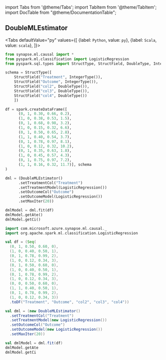 import Tabs from '@theme/Tabs';
import TabItem from '@theme/TabItem';
import DocTable from "@theme/DocumentationTable";


## DoubleMLEstimator

<Tabs
defaultValue="py"
values={[
{label: `Python`, value: `py`},
{label: `Scala`, value: `scala`},
]}>
<TabItem value="py">

<!--pytest-codeblocks:cont-->

```python
from synapse.ml.causal import *
from pyspark.ml.classification import LogisticRegression
from pyspark.sql.types import StructType, StructField, DoubleType, IntegerType

schema = StructType([
    StructField("Treatment", IntegerType()),
    StructField("Outcome", IntegerType()),
    StructField("col2", DoubleType()),
    StructField("col3", DoubleType()),
    StructField("col4", DoubleType())
    ])

df = spark.createDataFrame([
      (0, 1, 0.30, 0.66, 0.2),
      (1, 0, 0.38, 0.53, 1.5),
      (0, 1, 0.68, 0.98, 3.2),
      (1, 0, 0.15, 0.32, 6.6),
      (0, 1, 0.50, 0.65, 2.8),
      (1, 1, 0.40, 0.54, 3.7),
      (0, 1, 0.78, 0.97, 8.1),
      (1, 0, 0.12, 0.32, 10.2),
      (0, 1, 0.35, 0.63, 1.8),
      (1, 0, 0.45, 0.57, 4.3),
      (0, 1, 0.75, 0.97, 7.2),
      (1, 1, 0.16, 0.32, 11.7)], schema
)

dml = (DoubleMLEstimator()
      .setTreatmentCol("Treatment")
      .setTreatmentModel(LogisticRegression())
      .setOutcomeCol("Outcome")
      .setOutcomeModel(LogisticRegression())
      .setMaxIter(20))

dmlModel = dml.fit(df)
dmlModel.getAte()
dmlModel.getCi()
```

</TabItem>
<TabItem value="scala">

```scala
import com.microsoft.azure.synapse.ml.causal._
import org.apache.spark.ml.classification.LogisticRegression

val df = (Seq(
  (0, 1, 0.50, 0.60, 0),
  (1, 0, 0.40, 0.50, 1),
  (0, 1, 0.78, 0.99, 2),
  (1, 0, 0.12, 0.34, 3),
  (0, 1, 0.50, 0.60, 0),
  (1, 0, 0.40, 0.50, 1),
  (0, 1, 0.78, 0.99, 2),
  (1, 0, 0.12, 0.34, 3),
  (0, 0, 0.50, 0.60, 0),
  (1, 1, 0.40, 0.50, 1),
  (0, 1, 0.78, 0.99, 2),
  (1, 0, 0.12, 0.34, 3))
  .toDF("Treatment", "Outcome", "col2", "col3", "col4"))

val dml = (new DoubleMLEstimator()
  .setTreatmentCol("Treatment")
  .setTreatmentModel(new LogisticRegression())
  .setOutcomeCol("Outcome")
  .setOutcomeModel(new LogisticRegression())
  .setMaxIter(20))

val dmlModel = dml.fit(df)
dmlModel.getAte
dmlModel.getCi
```

</TabItem>
</Tabs>

<DocTable className="DoubleMLEstimator"
py="synapse.ml.causal.html#module-synapse.ml.causal.DoubleMLEstimator"
scala="com/microsoft/azure/synapse/ml/causal/DoubleMLEstimator.html"
csharp="classSynapse_1_1ML_1_1Causal_1_1DoubleMLEstimator.html"
sourceLink="https://github.com/microsoft/SynapseML/blob/master/core/src/main/scala/com/microsoft/azure/synapse/ml/causal/DoubleMLEstimator.scala" />
